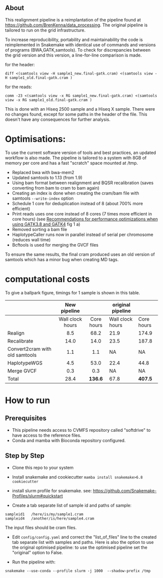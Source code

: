 ## About
This realignment pipeline is a reimplantation of the pipeline found at https://github.com/BrenKenna/data_processing. The original pipeline is tailored to run on the grid infrastructure.

To increase reproducibility, portability and maintainability the code is reimplemented in Snakemake with identical use of commands and versions of programs (BWA,GATK,samtools). To check for discrepancies between the grid version and this version, a line-for-line comparison is made.

for the header:

`diff <(samtools view -H sample1_new.final-gatk.cram) <(samtools view -H sample1_old.final-gatk.cram )`

for the reads:

`comm -23 <(samtools view -x RG sample1_new.final-gatk.cram) <(samtools view -x RG sample1_old.final-gatk.cram )`

This is done with an Hiseq 2500 sample and a Hiseq X sample. There were no changes found, except for some paths in the header of the file. This doesn't have any consequences for further analysis.


# Optimisations:
To use the current software version of tools and best practices, an updated workflow is also made. The pipeline is tailored to a system with 8GB of memory per core and has a fast "scratch" space mounted at /tmp.

- Replaced bwa with bwa-mem2 
- Updated samtools to 1.13 (from 1.9)
- Using bam format between realignment and BQSR recalibration (saves converting from bam to cram to bam again)
- Creating an index is done when creating the cram/bam file with samtools `--write-index` option
- Schedule 1 core for deduplication instead of 8 (about 700% more efficient)
- Print reads uses one core instead of 8 cores (7 times more efficient in core hours) (see [Recommendations for performance optimizations when using GATK3.8 and GATK4](https://www.ncbi.nlm.nih.gov/pmc/articles/PMC6842142/) fig 1 a)
- Removed sorting a bam file
- HaplotypeCaller runs now in parallel instead of serial per chromosome (reduces wall time)
- Bcftools is used for merging the GVCF files 

To ensure the same results, the final cram produced uses an old version of samtools which has a minor bug when creating MD tags.



# computational costs

To give a ballpark figure, timings for 1 sample is shown in this table.

|                                 | New pipeline     |            | original pipeline |            |
|---------------------------------|:----------------:|:----------:|-------------------|------------|
|                                 | Wall clock hours | Core hours | Wall clock hours  | Core hours |
| Realign                         | 8.5              | 68.2       | 21.9              | 174.9      |
| Recalibrate                     | 14.0              | 14.0         | 23.5              | 187.8      |
| Convert2cram with old samtools   | 1.1              | 1.1        | NA                | NA         |
| HaplotypeWGS  | 4.5              | 53.0         | 22.4              | 44.8       |
| Merge GVCF                      | 0.3              | 0.3        | NA                | NA         |
| Total                           | 28.4             | **136.6**      | 67.8              | **407.5**      |


# How to run

## Prerequisites
- This pipeline needs access to CVMFS repository called "softdrive" to have access to the reference files.
- Conda and mamba with Bioconda repository configured.

## Step by Step
- Clone this repo to your  system

- Install snakemake and cookiecutter
```mamba install snakemake>6.8 cookiecutter```

- install slurm profile for snakemake. see: https://github.com/Snakemake-Profiles/slurm#quickstart

- Create a tab separate list  of sample id and paths of sample:

```
sampleid1	/here/is/my/sample1.cram
sampleid4	/another/is/here/sample4.cram
```
The input files should be cram files.

- Edit `config/config.yaml` and correct the "list_of_files" line to the created tab separate list with samples and paths.
Here is also the option to use the original optimised pipeline: to use the optimised pipeline set the  "original" option to False.

- Run the pipeline with:

```
snakemake --use-conda --profile slurm -j 1000  --shadow-prefix /tmp
```
 
